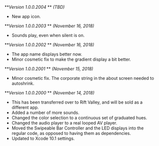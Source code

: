 ***Version 1.0.0.2004* ** *(TBD)*

- New app icon.

***Version 1.0.0.2003* ** *(November 16, 2018)*

- Sounds play, even when silent is on.

***Version 1.0.0.2002* ** *(November 16, 2018)*

- The app name displays better now.
- Minor cosmetic fix to make the gradient display a bit better.

***Version 1.0.0.2001* ** *(November 15, 2018)*

- Minor cosmetic fix. The corporate string in the about screen needed to autoshrink.

***Version 1.0.0.2000* ** *(November 14, 2018)*

- This has been transferred over to Rift Valley, and will be sold as a different app.
- Added a number of more sounds.
- Changed the color selection to a continuous set of graduated hues.
- Changed the audio player to a real looped AV player.
- Moved the Swipeable Bar Controller and the LED displays into the regular code, as opposed to having them as dependencies.
- Updated to Xcode 10.1 settings.
